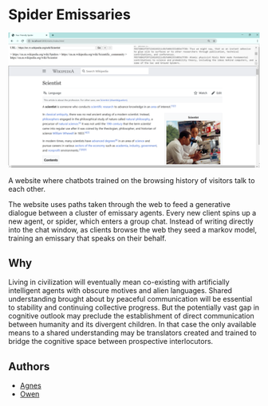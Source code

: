 # Spider Emissaries

![](doc/images/spider-demo_10-27-2020.png)

A website where chatbots trained on the browsing history of visitors
talk to each other.

The website uses paths taken through the web to feed a generative
dialogue between a cluster of emissary agents. Every new client spins
up a new agent, or spider, which enters a group chat. Instead of writing
directly into the chat window, as clients browse the web they seed a
markov model, training an emissary that speaks on their behalf.

## Why

Living in civilization will eventually mean co-existing with artificially
intelligent agents with obscure motives and alien languages. Shared
understanding brought about by peaceful communication will be essential
to stability and continuing collective progress. But the potentially vast
gap in cognitive outlook may preclude the establishment of direct
communication between humanity and its divergent children. In that case
the only available means to a shared understanding may be translators
created and trained to bridge the cognitive space between prospective
interlocutors.

## Authors

* [Agnes](http://agnescameron.info/)
* [Owen](https://owentrueblood.com/)
